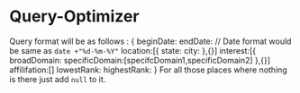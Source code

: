 # Query-Optimizer
Query format will be as follows : 
{
	beginDate:
	endDate: 
	// Date format would be same as `date +"%d-%m-%Y"`
	location:[{
			state:
			city:
		},{}]
	interest:[{
			broadDomain:
			specificDomain:[specifcDomain1,specificDomain2]
			},{}]		
	affilifation:[]
	lowestRank:
	highestRank: 
}
For all those places where nothing is there just add `null` to it. 
